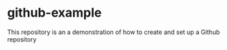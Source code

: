 # github-example
This repository is an a demonstration of how to create and set up a Github repository
